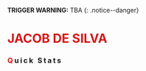 **TRIGGER WARNING:** TBA
{: .notice--danger}

<h1 style="color:#d71919"> JACOB DE SILVA</h1>

<h3 class="text-uppercase font-weight-bold" style="letter-spacing:3px;">
    <span style="color:#d71919;">Q</span>uick Stats
</h3>


